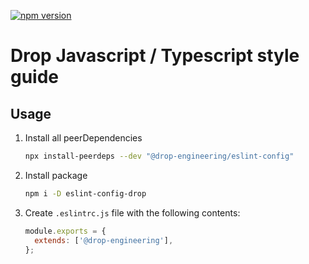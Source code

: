[![npm version](https://badge.fury.io/js/%40drop-engineering%2Feslint-config.svg)](https://badge.fury.io/js/%40drop-engineering%2Feslint-config)

# Drop Javascript / Typescript style guide

## Usage

1. Install all peerDependencies
   ```bash
   npx install-peerdeps --dev "@drop-engineering/eslint-config"
   ```
2. Install package

   ```bash
   npm i -D eslint-config-drop

   ```

3. Create `.eslintrc.js` file with the following contents:
   ```javascript
   module.exports = {
     extends: ['@drop-engineering'],
   };
   ```
